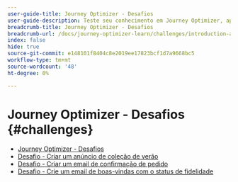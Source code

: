 ```yaml
---
user-guide-title: Journey Optimizer - Desafios
user-guide-description: Teste seu conhecimento em Journey Optimizer, aplicando o que você aprendeu a resolver casos de uso reais.
breadcrumb-title: Journey Optimizer - Desafios
breadcrumb-url: /docs/journey-optimizer-learn/challenges/introduction-and-prerequisites.html
index: false
hide: true
source-git-commit: e148101f8404c8e2019ee17823bcf1d7a9668bc5
workflow-type: tm+mt
source-wordcount: '48'
ht-degree: 0%

---
```



# Journey Optimizer - Desafios {#challenges}

+ [Journey Optimizer - Desafios](/help/challenges/introduction-and-prerequisites.md)
+ [Desafio - Criar um anúncio de coleção de verão](/help/challenges/summer-collection-announcement-challenge.md)
+ [Desafio - Criar um email de confirmação de pedido](/help/challenges/order-confirmation-challenge.md)
+ [Desafio - Crie um email de boas-vindas com o status de fidelidade](/help/challenges/loyalty-status-welcome-email-challenge.md)


